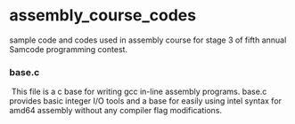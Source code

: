 # assembly_course_codes
sample code and codes used in assembly course for stage 3 of fifth annual Samcode programming contest.



### base.c

​	This file is a c base for writing gcc in-line assembly programs. base.c provides basic integer I/O tools and a base for easily using intel syntax for amd64 assembly without any compiler flag modifications.
